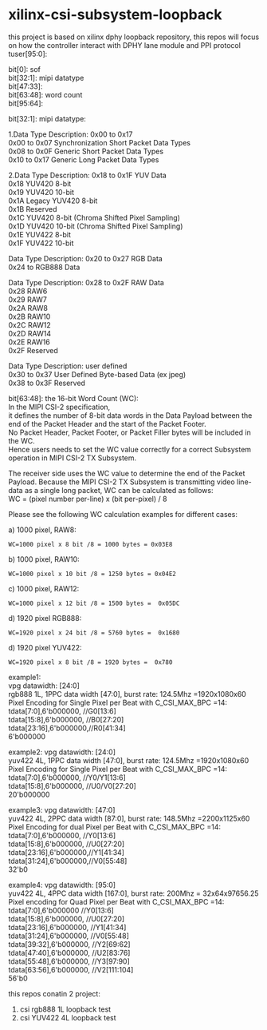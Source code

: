 # xilinx-csi-subsystem-loopback
this project is based on xilinx dphy loopback repository, this repos will focus on how the controller interact with DPHY lane module and PPI protocol  
tuser[95:0]:  

bit[0]: sof    
bit[32:1]: mipi datatype  
bit[47:33]:  
bit[63:48]: word count  
bit[95:64]:  

bit[32:1]: mipi datatype:    

1.Data Type Description: 0x00 to 0x17  
0x00 to 0x07 Synchronization Short Packet Data Types    
0x08 to 0x0F Generic Short Packet Data Types    
0x10 to 0x17 Generic Long Packet Data Types    

2.Data Type Description: 0x18 to 0x1F YUV Data    
0x18 YUV420 8-bit    
0x19 YUV420 10-bit    
0x1A Legacy YUV420 8-bit    
0x1B Reserved    
0x1C YUV420 8-bit (Chroma Shifted Pixel Sampling)    
0x1D YUV420 10-bit (Chroma Shifted Pixel Sampling)    
0x1E YUV422 8-bit    
0x1F YUV422 10-bit     

Data Type Description: 0x20 to 0x27 RGB Data    
0x24 to RGB888 Data    
 


Data Type Description: 0x28 to 0x2F RAW Data   
0x28 RAW6  
0x29 RAW7  
0x2A RAW8  
0x2B RAW10  
0x2C RAW12  
0x2D RAW14  
0x2E RAW16  
0x2F Reserved    

Data Type Description: user defined    
0x30 to 0x37 User Defined Byte-based Data (ex jpeg)  
0x38 to 0x3F Reserved      
  


      
bit[63:48]: the 16-bit Word Count (WC):    
In the MIPI CSI-2 specification,   
it defines the number of 8-bit data words in the Data Payload between the end of the Packet Header and the start of the Packet Footer.      
No Packet Header, Packet Footer, or Packet Filler bytes will be included in the WC.  
Hence users needs to set the WC value correctly for a correct Subsystem operation in MIPI CSI-2 TX Subsystem.  

The receiver side uses the WC value to determine the end of the Packet Payload.
Because the MIPI CSI-2 TX Subsystem is transmitting video line-data as a single long packet, WC can be calculated as follows:    
WC = (pixel number per-line) x (bit per-pixel) / 8  

Please see the following WC calculation examples for different cases:  

a) 1000 pixel, RAW8:  
  
    WC=1000 pixel x 8 bit /8 = 1000 bytes = 0x03E8  
  
b) 1000 pixel, RAW10:  
  
    WC=1000 pixel x 10 bit /8 = 1250 bytes = 0x04E2  
  
c) 1000 pixel, RAW12:  
  
    WC=1000 pixel x 12 bit /8 = 1500 bytes =  0x05DC  
      
d) 1920 pixel RGB888:    
  
    WC=1920 pixel x 24 bit /8 = 5760 bytes =  0x1680    
     
d) 1920 pixel YUV422:    
  
    WC=1920 pixel x 8 bit /8 = 1920 bytes =  0x780    

example1:  
vpg datawidth: [24:0]  
rgb888 1L, 1PPC data width [47:0], burst rate: 124.5Mhz =1920x1080x60   
Pixel Encoding for Single Pixel per Beat with C_CSI_MAX_BPC =14:  
tdata[7:0],6'b000000,  //G0[13:6]  
tdata[15:8],6'b000000, //B0[27:20]   
tdata[23:16],6'b000000,//R0[41:34]  
6'b000000  

example2:
vpg datawidth: [24:0]  
yuv422 4L, 1PPC data width [47:0], burst rate: 124.5Mhz =1920x1080x60     
Pixel Encoding for Single Pixel per Beat with C_CSI_MAX_BPC =14:    
tdata[7:0],6'b000000,  //Y0/Y1[13:6]    
tdata[15:8],6'b000000, //U0/V0[27:20]     
20'b000000      

example3:
vpg datawidth: [47:0]  
yuv422 4L, 2PPC data width [87:0], burst rate: 148.5Mhz =2200x1125x60    
Pixel Encoding for dual Pixel per Beat with C_CSI_MAX_BPC =14:  
tdata[7:0],6'b000000,  //Y0[13:6]    
tdata[15:8],6'b000000, //U0[27:20]   
tdata[23:16],6'b000000,//Y1[41:34]  
tdata[31:24],6'b000000,//V0[55:48]  
32'b0

example4:
vpg datawidth: [95:0]  
yuv422 4L, 4PPC data width [167:0], burst rate: 200Mhz = 32x64x97656.25  
Pixel encoding for Quad Pixel per Beat with C_CSI_MAX_BPC =14:  
tdata[7:0],6'b000000    //Y0[13:6]    
tdata[15:8],6'b000000,  //U0[27:20]       
tdata[23:16],6'b000000, //Y1[41:34]    
tdata[31:24],6'b000000, //V0[55:48]    
tdata[39:32],6'b000000, //Y2[69:62]  
tdata[47:40],6'b000000, //U2[83:76]  
tdata[55:48],6'b000000, //Y3[97:90]  
tdata[63:56],6'b000000, //V2[111:104]  
56'b0
  
this repos conatin 2 project:  
  
1. csi rgb888 1L loopback test  
2. csi YUV422 4L loopback test  

